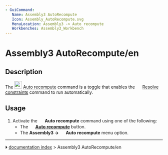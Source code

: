 ```yaml
---
- GuiCommand:
   Name: Assembly3 AutoRecompute
   Icon: Assembly_AutoRecompute.svg‎‎
   MenuLocation: Assembly3 -> Auto recompute
   Workbenches: Assembly3_Workbench
---
```


# Assembly3 AutoRecompute/en

## Description

The <img alt="" src=images/Assembly_AutoRecompute.svg  style="width:24px;"> [Auto recompute](Assembly3_AutoRecompute.md) command is a toggle that enables the <img alt="" src=images/Assembly3_workbench_icon.svg‎‎  style="width:16px;"> [Resolve constraints](Assembly3_ResolveConstraints.md) command to run automatically.

## Usage

1.  Activate the <img alt="" src=images/Assembly_AutoRecompute.svg  style="width:16px;"> **Auto recompute** command using one of the following:
    -   The **<img src="images/Assembly_AutoRecompute.svg" width=16px> [Auto recompute](Assembly3_AutoRecompute.md)** button.
    -   The **Assembly3 → <img src="images/Assembly_AutoRecompute.svg" width=16px> Auto recompute** menu option.



---
⏵ [documentation index](../README.md) > Assembly3 AutoRecompute/en
